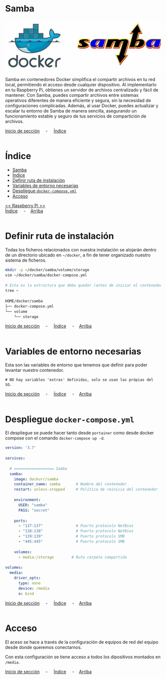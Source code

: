 # Samba

![Header](../../img/ima-raspberrypi-servicios-samba-header-01.png)

Samba en contenedores Docker simplifica el compartir archivos en tu red local, permitiendo el acceso desde cualquier dispositivo. Al implementarlo en tu Raspberry Pi, obtienes un servidor de archivos centralizado y fácil de mantener. Con Samba, puedes compartir archivos entre sistemas operativos diferentes de manera eficiente y segura, sin la necesidad de configuraciones complicadas. Además, al usar Docker, puedes actualizar y escalar tu entorno de Samba de manera sencilla, asegurando un funcionamiento estable y seguro de tus servicios de compartición de archivos.

[Inicio de sección](#samba) &nbsp; &nbsp; - &nbsp; &nbsp; [Índice](#índice)
<br><br>

# Índice
- [Samba](#samba)
- [Índice](#índice)
- [Definir ruta de instalación](#definir-ruta-de-instalación)
- [Variables de entorno necesarias](#variables-de-entorno-necesarias)
- [Despliegue `docker-compose.yml`](#despliegue-pihole-docker-composeyml)
- [Acceso](#acceso)

[<< Raspberry Pi >>](../raspberrypi.md)<br>
[Índice](#índice) &nbsp; &nbsp; - &nbsp; &nbsp;[Arriba](#samba)
<br><br>

# Definir ruta de instalación
Todas los ficheros relacionados con nuestra instalación se alojarán dentro de un directorio ubicado en `~/docker`, a fin de tener organizado nuestro sistema de ficheros.

```bash
mkdir -p ~/docker/samba/volume/storage
vim ~/docker/samba/docker-compose.yml

# Esta es la estructura que debe quedar (antes de iniciar el contenedor)
tree ~

HOME/docker/samba
├── docker-compose.yml
└── volume
    └── storage
```


[Inicio de sección](#definir-ruta-de-instalación) &nbsp; &nbsp; - &nbsp; &nbsp; [Índice](#índice) &nbsp; &nbsp; - &nbsp; &nbsp;[Arriba](#samba)
<br><br>

# Variables de entorno necesarias
Esta son las variables de entorno que tenemos que definir para poder levantar nuestro contenedor.

```.env
# NO hay variables 'extras' definidas, solo se usan las própias del SO.
```

[Inicio de sección](#variables-de-entorno-necesarias) &nbsp; &nbsp; - &nbsp; &nbsp; [Índice](#índice) &nbsp; &nbsp; - &nbsp; &nbsp;[Arriba](#samba)
<br><br>

# Despliegue `docker-compose.yml`
El despliegue se puede hacer tanto desde `portainer` como desde docker compose con el comando `docker-compose up -d`.

```yaml
version: '3.7'

services:

  # ================== Samba
  samba:
    image: dockurr/samba
    container_name: samba       # Nombre del contenedor
    restart: unless-stopped     # Política de reinicio del contenedor

    environment:
      USER: "samba"
      PASS: "secret"

    ports:
      - "137:137"               # Puerto protocolo NetBios
      - "138:138"               # Puerto protocolo NetBios
      - "139:139"               # Puerto protocolo SMB
      - "445:445"               # Puerto protocolo SMB

    volumes:
      - media:/storage        # Ruta carpeta compartida

volumes:
  media:
    driver_opts:
      type: none
      device: /media
      o: bind
```

[Inicio de sección](#despliegue-pihole-docker-composeyml) &nbsp; &nbsp; - &nbsp; &nbsp; [Índice](#índice) &nbsp; &nbsp; - &nbsp; &nbsp;[Arriba](#samba)
<br><br>

# Acceso
El aceso se hace a través de la configuración de equipos de red del equipo desde donde queremos conectarnos.

Con esta configuración se tiene acceso a todos los dipositivos montados en `/media`.

[Inicio de sección](#acceso) &nbsp; &nbsp; - &nbsp; &nbsp; [Índice](#índice) &nbsp; &nbsp; - &nbsp; &nbsp;[Arriba](#samba)
<br><br>